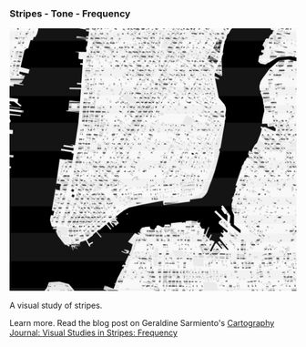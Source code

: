 ### Stripes - Tone - Frequency

![New York](https://raw.githubusercontent.com/sensescape/stripes-tone-frequency/master/images/newyork-stripes.jpg)

A visual study of stripes. 

Learn more. Read the blog post on Geraldine Sarmiento's [Cartography Journal: Visual Studies in Stripes: Frequency](https://geraldinesarmiento.com/cartography/2020/4/10/the-language-of-stripes)


